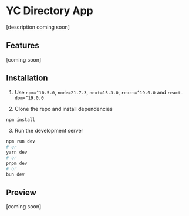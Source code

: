 # YC Directory App

[description coming soon]

## Features

[coming soon]

## Installation

1. Use `npm=^10.5.0`, `node=21.7.3`, `next=15.3.0`, `react=^19.0.0` and `react-dom=^19.0.0`

2. Clone the repo and install dependencies

```sh
npm install
```

3. Run the development server

```sh
npm run dev
# or
yarn dev
# or
pnpm dev
# or
bun dev
``` 

## Preview

[coming soon]